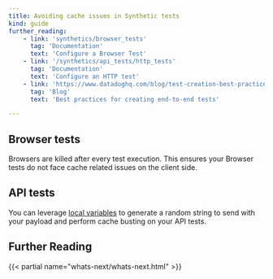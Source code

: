 ```yaml
---
title: Avoiding cache issues in Synthetic tests
kind: guide
further_reading:
    - link: 'synthetics/browser_tests'
      tag: 'Documentation'
      text: 'Configure a Browser Test'
    - link: '/synthetics/api_tests/http_tests'
      tag: 'Documentation'
      text: 'Configure an HTTP test'
    - link: 'https://www.datadoghq.com/blog/test-creation-best-practices/'
      tag: 'Blog'
      text: 'Best practices for creating end-to-end tests'

---
```


## Browser tests

Browsers are killed after every test execution. This ensures your Browser tests do not face cache related issues on the client side.

## API tests

You can leverage [local variables][1] to generate a random string to send with your payload and perform cache busting on your API tests.

## Further Reading

{{< partial name="whats-next/whats-next.html" >}}

[1]: /synthetics/api_tests/http_tests?tab=requestoptions#create-local-variables
